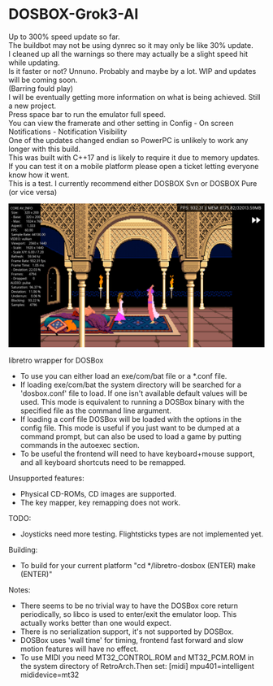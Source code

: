 # DOSBOX-Grok3-AI<BR />
Up to 300% speed update so far. <BR />
The buildbot may not be using dynrec so it may only be like 30% update.<BR />
I cleaned up all the warnings so there may actually be a slight speed hit while updating.<BR />
Is it faster or not? Unnuno. Probably and maybe by a lot. WIP and updates will be coming soon.<BR />
(Barring fould play)<BR />
I will be eventually getting more information on what is being achieved. Still a new project.<BR />
Press space bar to run the emulator full speed. <BR />
You can view the framerate and other setting in Config - On screen Notifications - Notification Visibility <BR />
One of the updates changed endian so PowerPC is unlikely to work any longer with this build. <BR />
This was built with C++17 and is likely to require it due to memory updates.<BR />
If you can test it on a mobile platform please open a ticket letting everyone know how it went.<BR />
This is a test. I currently recommend either DOSBOX Svn or DOSBOX Pure (or vice versa)<BR />

<img src="Screenshot from 2025-04-11 14-45-25.png"></img>

libretro wrapper for DOSBox

* To use you can either load an exe/com/bat file or a *.conf file.
* If loading exe/com/bat the system directory will be searched for a 'dosbox.conf' file to load. If one isn't available default values will be used. This mode is equivalent to running a DOSBox binary with the specified file as the command line argument.
* If loading a conf file DOSBox will be loaded with the options in the config file. This mode is useful if you just want to be dumped at a command prompt, but can also be used to load a game by putting commands in the autoexec section.
* To be useful the frontend will need to have keyboard+mouse support, and all keyboard shortcuts need to be remapped.

Unsupported features:

* Physical CD-ROMs, CD images are supported.
* The key mapper, key remapping does not work.

TODO:

* Joysticks need more testing. Flightsticks types are not implemented yet.

Building:

* To build for your current platform "cd */libretro-dosbox (ENTER) make (ENTER)"

Notes:

* There seems to be no trivial way to have the DOSBox core return periodically, so libco is used to enter/exit the emulator loop. This actually works better than one would expect.
* There is no serialization support, it's not supported by DOSBox.
* DOSBox uses 'wall time' for timing, frontend fast forward and slow motion features will have no effect.
* To use MIDI you need MT32_CONTROL.ROM and MT32_PCM.ROM in the system directory of RetroArch.Then set:
[midi]
mpu401=intelligent
mididevice=mt32
